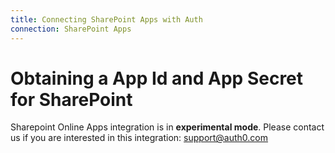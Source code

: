 ```yaml
---
title: Connecting SharePoint Apps with Auth
connection: SharePoint Apps
---
```


# Obtaining a App Id and App Secret for SharePoint

Sharepoint Online Apps integration is in __experimental mode__. Please contact us if you are interested in this integration: [support@auth0.com](mailto://support@auth0.com)
